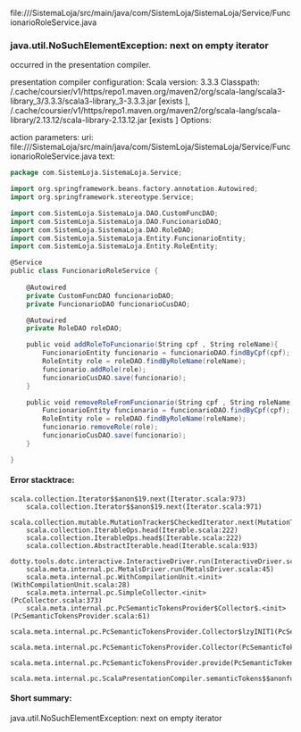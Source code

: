 file://<WORKSPACE>/SistemaLoja/src/main/java/com/SistemLoja/SistemaLoja/Service/FuncionarioRoleService.java
### java.util.NoSuchElementException: next on empty iterator

occurred in the presentation compiler.

presentation compiler configuration:
Scala version: 3.3.3
Classpath:
<HOME>/.cache/coursier/v1/https/repo1.maven.org/maven2/org/scala-lang/scala3-library_3/3.3.3/scala3-library_3-3.3.3.jar [exists ], <HOME>/.cache/coursier/v1/https/repo1.maven.org/maven2/org/scala-lang/scala-library/2.13.12/scala-library-2.13.12.jar [exists ]
Options:



action parameters:
uri: file://<WORKSPACE>/SistemaLoja/src/main/java/com/SistemLoja/SistemaLoja/Service/FuncionarioRoleService.java
text:
```scala
package com.SistemLoja.SistemaLoja.Service;

import org.springframework.beans.factory.annotation.Autowired;
import org.springframework.stereotype.Service;

import com.SistemLoja.SistemaLoja.DAO.CustomFuncDAO;
import com.SistemLoja.SistemaLoja.DAO.FuncionarioDAO;
import com.SistemLoja.SistemaLoja.DAO.RoleDAO;
import com.SistemLoja.SistemaLoja.Entity.FuncionarioEntity;
import com.SistemLoja.SistemaLoja.Entity.RoleEntity;

@Service
public class FuncionarioRoleService {
    
    @Autowired
    private CustomFuncDAO funcionarioDAO;
    private FuncionarioDAO funcionarioCusDAO;

    @Autowired
    private RoleDAO roleDAO;

    public void addRoleToFuncionario(String cpf , String roleName){
        FuncionarioEntity funcionario = funcionarioDAO.findByCpf(cpf);
        RoleEntity role = roleDAO.findByRoleName(roleName);
        funcionario.addRole(role);
        funcionarioCusDAO.save(funcionario);
    }

    public void removeRoleFromFuncionario(String cpf , String roleName){
        FuncionarioEntity funcionario = funcionarioDAO.findByCpf(cpf);
        RoleEntity role = roleDAO.findByRoleName(roleName);
        funcionario.removeRole(role);
        funcionarioCusDAO.save(funcionario);
    }

}

```



#### Error stacktrace:

```
scala.collection.Iterator$$anon$19.next(Iterator.scala:973)
	scala.collection.Iterator$$anon$19.next(Iterator.scala:971)
	scala.collection.mutable.MutationTracker$CheckedIterator.next(MutationTracker.scala:76)
	scala.collection.IterableOps.head(Iterable.scala:222)
	scala.collection.IterableOps.head$(Iterable.scala:222)
	scala.collection.AbstractIterable.head(Iterable.scala:933)
	dotty.tools.dotc.interactive.InteractiveDriver.run(InteractiveDriver.scala:168)
	scala.meta.internal.pc.MetalsDriver.run(MetalsDriver.scala:45)
	scala.meta.internal.pc.WithCompilationUnit.<init>(WithCompilationUnit.scala:28)
	scala.meta.internal.pc.SimpleCollector.<init>(PcCollector.scala:373)
	scala.meta.internal.pc.PcSemanticTokensProvider$Collector$.<init>(PcSemanticTokensProvider.scala:61)
	scala.meta.internal.pc.PcSemanticTokensProvider.Collector$lzyINIT1(PcSemanticTokensProvider.scala:61)
	scala.meta.internal.pc.PcSemanticTokensProvider.Collector(PcSemanticTokensProvider.scala:61)
	scala.meta.internal.pc.PcSemanticTokensProvider.provide(PcSemanticTokensProvider.scala:90)
	scala.meta.internal.pc.ScalaPresentationCompiler.semanticTokens$$anonfun$1(ScalaPresentationCompiler.scala:117)
```
#### Short summary: 

java.util.NoSuchElementException: next on empty iterator